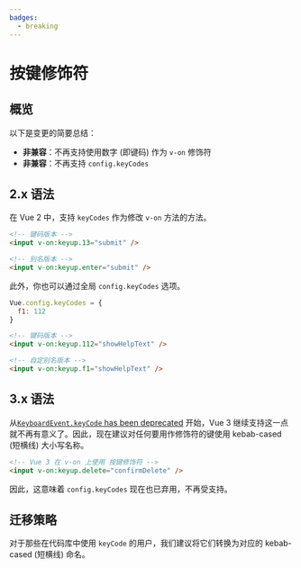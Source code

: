 ```yaml
---
badges:
  - breaking
---
```


# 按键修饰符 <MigrationBadges :badges="$frontmatter.badges" />

## 概览

以下是变更的简要总结：

- **非兼容**：不再支持使用数字 (即键码) 作为 `v-on` 修饰符
- **非兼容**：不再支持 `config.keyCodes`

## 2.x 语法

在 Vue 2 中，支持 `keyCodes` 作为修改 `v-on` 方法的方法。

```html
<!-- 键码版本 -->
<input v-on:keyup.13="submit" />

<!-- 别名版本 -->
<input v-on:keyup.enter="submit" />
```

此外，你也可以通过全局 `config.keyCodes` 选项。

```js
Vue.config.keyCodes = {
  f1: 112
}
```

```html
<!-- 键码版本 -->
<input v-on:keyup.112="showHelpText" />

<!-- 自定别名版本 -->
<input v-on:keyup.f1="showHelpText" />
```

## 3.x 语法

从[`KeyboardEvent.keyCode` has been deprecated](https://developer.mozilla.org/zh-CN/docs/Web/API/KeyboardEvent/keyCode) 开始，Vue 3 继续支持这一点就不再有意义了。因此，现在建议对任何要用作修饰符的键使用 kebab-cased (短横线) 大小写名称。

```html
<!-- Vue 3 在 v-on 上使用 按键修饰符 -->
<input v-on:keyup.delete="confirmDelete" />
```

因此，这意味着 `config.keyCodes` 现在也已弃用，不再受支持。

## 迁移策略

对于那些在代码库中使用 `keyCode` 的用户，我们建议将它们转换为对应的 kebab-cased (短横线) 命名。